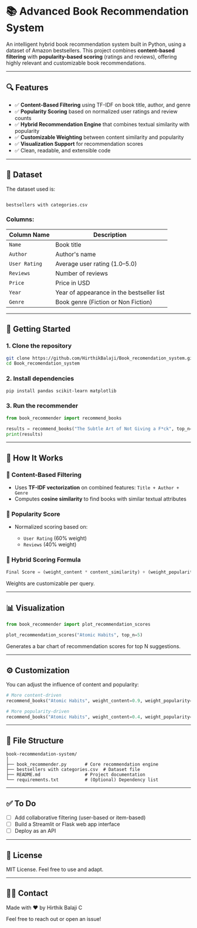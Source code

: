 # 📚 Advanced Book Recommendation System

An intelligent hybrid book recommendation system built in Python, using a dataset of Amazon bestsellers. This project combines **content-based filtering** with **popularity-based scoring** (ratings and reviews), offering highly relevant and customizable book recommendations.

---

## 🔍 Features

- ✅ **Content-Based Filtering** using TF-IDF on book title, author, and genre
- ✅ **Popularity Scoring** based on normalized user ratings and review counts
- ✅ **Hybrid Recommendation Engine** that combines textual similarity with popularity
- ✅ **Customizable Weighting** between content similarity and popularity
- ✅ **Visualization Support** for recommendation scores
- ✅ Clean, readable, and extensible code

---

## 📂 Dataset

The dataset used is:

```

bestsellers with categories.csv

````

### Columns:

| Column Name   | Description                         |
|---------------|-------------------------------------|
| `Name`        | Book title                          |
| `Author`      | Author's name                       |
| `User Rating` | Average user rating (1.0–5.0)       |
| `Reviews`     | Number of reviews                   |
| `Price`       | Price in USD                        |
| `Year`        | Year of appearance in the bestseller list |
| `Genre`       | Book genre (Fiction or Non Fiction) |

---

## 🚀 Getting Started

### 1. Clone the repository

```bash
git clone https://github.com/HirthikBalaji/Book_recomendation_system.git
cd Book_recomendation_system
````

### 2. Install dependencies

```bash
pip install pandas scikit-learn matplotlib
```

### 3. Run the recommender

```python
from book_recommender import recommend_books

results = recommend_books("The Subtle Art of Not Giving a F*ck", top_n=5)
print(results)
```

---

## 🧠 How It Works

### 🔸 Content-Based Filtering

* Uses **TF-IDF vectorization** on combined features: `Title + Author + Genre`
* Computes **cosine similarity** to find books with similar textual attributes

### 🔸 Popularity Score

* Normalized scoring based on:

  * `User Rating` (60% weight)
  * `Reviews` (40% weight)

### 🔸 Hybrid Scoring Formula

```python
Final Score = (weight_content * content_similarity) + (weight_popularity * popularity_score)
```

Weights are customizable per query.

---

## 📊 Visualization

```python
from book_recommender import plot_recommendation_scores

plot_recommendation_scores("Atomic Habits", top_n=5)
```

Generates a bar chart of recommendation scores for top N suggestions.

---

## ⚙️ Customization

You can adjust the influence of content and popularity:

```python
# More content-driven
recommend_books("Atomic Habits", weight_content=0.9, weight_popularity=0.1)

# More popularity-driven
recommend_books("Atomic Habits", weight_content=0.4, weight_popularity=0.6)
```

---

## 📁 File Structure

```
book-recommendation-system/
│
├── book_recommender.py       # Core recommendation engine
├── bestsellers with categories.csv  # Dataset file
├── README.md                 # Project documentation
└── requirements.txt          # (Optional) Dependency list
```

---

## ✅ To Do

* [ ] Add collaborative filtering (user-based or item-based)
* [ ] Build a Streamlit or Flask web app interface
* [ ] Deploy as an API

---

## 📄 License

MIT License. Feel free to use and adapt.

---

## 🙋‍♂️ Contact

Made with ❤️ by Hirthik Balaji C

Feel free to reach out or open an issue!
